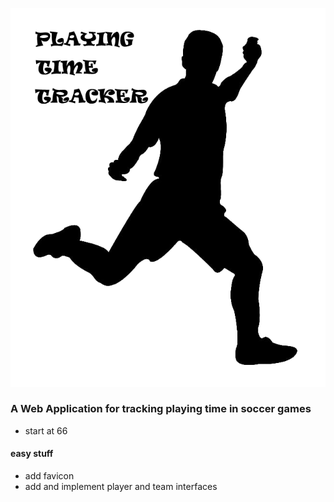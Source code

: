 ![Playing Time Tracker](src/assets/ptguy.png?raw=true)

### A Web Application for tracking playing time in soccer games

- start at 66


#### easy stuff
- add favicon
- add and implement player and team interfaces


